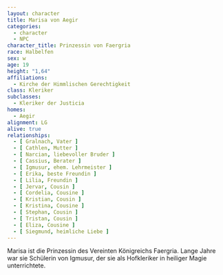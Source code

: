 ```yaml
---
layout: character
title: Marisa von Aegir
categories:
  - character
  - NPC
character_title: Prinzessin von Faergria
race: Halbelfen
sex: w
age: 19
height: "1,64"
affiliations:
  - Kirche der Himmlischen Gerechtigkeit
class: Kleriker
subclasses:
  - Kleriker der Justicia
homes:
  - Aegir
alignment: LG
alive: true
relationships:
  - [ Gralnach, Vater ]
  - [ Cathlen, Mutter ]
  - [ Narcian, liebevoller Bruder ]
  - [ Cassius, Berater ]
  - [ Igmusur, ehem. Lehrmeister ]
  - [ Erika, beste Freundin ]
  - [ Lilia, Freundin ]
  - [ Jervar, Cousin ]
  - [ Cordelia, Cousine ]
  - [ Kristian, Cousin ]
  - [ Kristina, Cousine ]
  - [ Stephan, Cousin ]
  - [ Tristan, Cousin ]
  - [ Eliza, Cousine ]
  - [ Siegmund, heimliche Liebe ]
---
```


Marisa ist die Prinzessin des Vereinten Königreichs Faergria. Lange Jahre war sie Schülerin von Igmusur, der sie als
Hofkleriker in heiliger Magie unterrichtete.